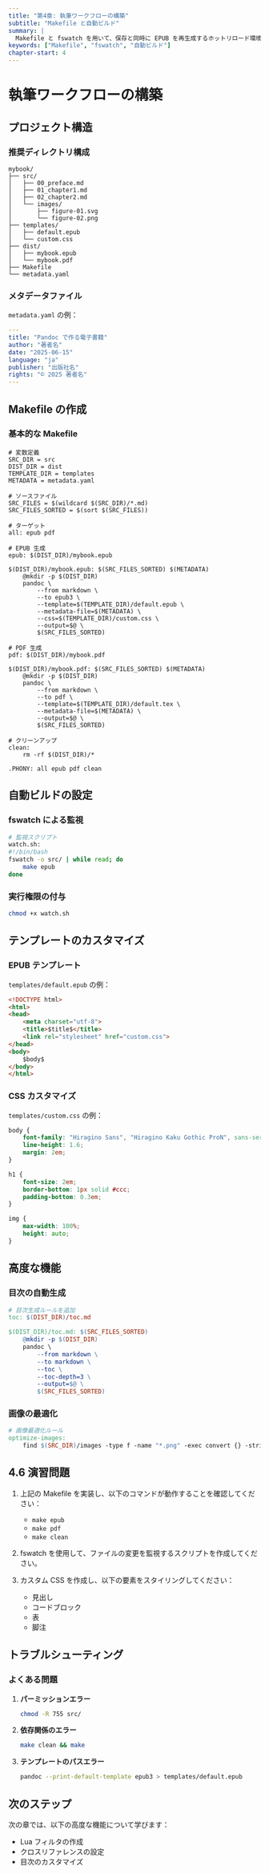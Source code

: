 ```yaml
---
title: "第4章: 執筆ワークフローの構築"
subtitle: "Makefile と自動ビルド"
summary: |
  Makefile と fswatch を用いて、保存と同時に EPUB を再生成するホットリロード環境を作ります。
keywords: ["Makefile", "fswatch", "自動ビルド"]
chapter-start: 4
---
```


# 執筆ワークフローの構築

## プロジェクト構造

### 推奨ディレクトリ構成

```
mybook/
├── src/
│   ├── 00_preface.md
│   ├── 01_chapter1.md
│   ├── 02_chapter2.md
│   └── images/
│       ├── figure-01.svg
│       └── figure-02.png
├── templates/
│   ├── default.epub
│   └── custom.css
├── dist/
│   ├── mybook.epub
│   └── mybook.pdf
├── Makefile
└── metadata.yaml
```

### メタデータファイル

`metadata.yaml` の例：

```yaml
---
title: "Pandoc で作る電子書籍"
author: "著者名"
date: "2025-06-15"
language: "ja"
publisher: "出版社名"
rights: "© 2025 著者名"
---
```

## Makefile の作成

### 基本的な Makefile

```
# 変数定義
SRC_DIR = src
DIST_DIR = dist
TEMPLATE_DIR = templates
METADATA = metadata.yaml

# ソースファイル
SRC_FILES = $(wildcard $(SRC_DIR)/*.md)
SRC_FILES_SORTED = $(sort $(SRC_FILES))

# ターゲット
all: epub pdf

# EPUB 生成
epub: $(DIST_DIR)/mybook.epub

$(DIST_DIR)/mybook.epub: $(SRC_FILES_SORTED) $(METADATA)
	@mkdir -p $(DIST_DIR)
	pandoc \
		--from markdown \
		--to epub3 \
		--template=$(TEMPLATE_DIR)/default.epub \
		--metadata-file=$(METADATA) \
		--css=$(TEMPLATE_DIR)/custom.css \
		--output=$@ \
		$(SRC_FILES_SORTED)

# PDF 生成
pdf: $(DIST_DIR)/mybook.pdf

$(DIST_DIR)/mybook.pdf: $(SRC_FILES_SORTED) $(METADATA)
	@mkdir -p $(DIST_DIR)
	pandoc \
		--from markdown \
		--to pdf \
		--template=$(TEMPLATE_DIR)/default.tex \
		--metadata-file=$(METADATA) \
		--output=$@ \
		$(SRC_FILES_SORTED)

# クリーンアップ
clean:
	rm -rf $(DIST_DIR)/*

.PHONY: all epub pdf clean
```

## 自動ビルドの設定

### fswatch による監視

```bash
# 監視スクリプト
watch.sh:
#!/bin/bash
fswatch -o src/ | while read; do
    make epub
done
```

### 実行権限の付与

```bash
chmod +x watch.sh
```

## テンプレートのカスタマイズ

### EPUB テンプレート

`templates/default.epub` の例：

```html
<!DOCTYPE html>
<html>
<head>
    <meta charset="utf-8">
    <title>$title$</title>
    <link rel="stylesheet" href="custom.css">
</head>
<body>
    $body$
</body>
</html>
```

### CSS カスタマイズ

`templates/custom.css` の例：

```css
body {
    font-family: "Hiragino Sans", "Hiragino Kaku Gothic ProN", sans-serif;
    line-height: 1.6;
    margin: 2em;
}

h1 {
    font-size: 2em;
    border-bottom: 1px solid #ccc;
    padding-bottom: 0.3em;
}

img {
    max-width: 100%;
    height: auto;
}
```

## 高度な機能

### 目次の自動生成

```makefile
# 目次生成ルールを追加
toc: $(DIST_DIR)/toc.md

$(DIST_DIR)/toc.md: $(SRC_FILES_SORTED)
	@mkdir -p $(DIST_DIR)
	pandoc \
		--from markdown \
		--to markdown \
		--toc \
		--toc-depth=3 \
		--output=$@ \
		$(SRC_FILES_SORTED)
```

### 画像の最適化

```makefile
# 画像最適化ルール
optimize-images:
	find $(SRC_DIR)/images -type f -name "*.png" -exec convert {} -strip -quality 85 {} \;
```

## 4.6 演習問題

1. 上記の Makefile を実装し、以下のコマンドが動作することを確認してください：
   - `make epub`
   - `make pdf`
   - `make clean`

2. fswatch を使用して、ファイルの変更を監視するスクリプトを作成してください。

3. カスタム CSS を作成し、以下の要素をスタイリングしてください：
   - 見出し
   - コードブロック
   - 表
   - 脚注

## トラブルシューティング

### よくある問題

1. **パーミッションエラー**
   ```bash
   chmod -R 755 src/
   ```

2. **依存関係のエラー**
   ```bash
   make clean && make
   ```

3. **テンプレートのパスエラー**
   ```bash
   pandoc --print-default-template epub3 > templates/default.epub
   ```

## 次のステップ

次の章では、以下の高度な機能について学びます：

- Lua フィルタの作成
- クロスリファレンスの設定
- 目次のカスタマイズ
